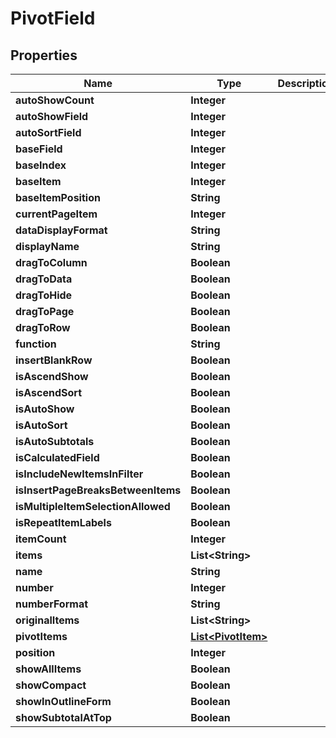 
# PivotField

## Properties
Name | Type | Description | Notes
------------ | ------------- | ------------- | -------------
**autoShowCount** | **Integer** |  |  [optional]
**autoShowField** | **Integer** |  |  [optional]
**autoSortField** | **Integer** |  |  [optional]
**baseField** | **Integer** |  |  [optional]
**baseIndex** | **Integer** |  |  [optional]
**baseItem** | **Integer** |  |  [optional]
**baseItemPosition** | **String** |  |  [optional]
**currentPageItem** | **Integer** |  |  [optional]
**dataDisplayFormat** | **String** |  |  [optional]
**displayName** | **String** |  |  [optional]
**dragToColumn** | **Boolean** |  |  [optional]
**dragToData** | **Boolean** |  |  [optional]
**dragToHide** | **Boolean** |  |  [optional]
**dragToPage** | **Boolean** |  |  [optional]
**dragToRow** | **Boolean** |  |  [optional]
**function** | **String** |  |  [optional]
**insertBlankRow** | **Boolean** |  |  [optional]
**isAscendShow** | **Boolean** |  |  [optional]
**isAscendSort** | **Boolean** |  |  [optional]
**isAutoShow** | **Boolean** |  |  [optional]
**isAutoSort** | **Boolean** |  |  [optional]
**isAutoSubtotals** | **Boolean** |  |  [optional]
**isCalculatedField** | **Boolean** |  |  [optional]
**isIncludeNewItemsInFilter** | **Boolean** |  |  [optional]
**isInsertPageBreaksBetweenItems** | **Boolean** |  |  [optional]
**isMultipleItemSelectionAllowed** | **Boolean** |  |  [optional]
**isRepeatItemLabels** | **Boolean** |  |  [optional]
**itemCount** | **Integer** |  |  [optional]
**items** | **List&lt;String&gt;** |  |  [optional]
**name** | **String** |  |  [optional]
**number** | **Integer** |  |  [optional]
**numberFormat** | **String** |  |  [optional]
**originalItems** | **List&lt;String&gt;** |  |  [optional]
**pivotItems** | [**List&lt;PivotItem&gt;**](PivotItem.md) |  |  [optional]
**position** | **Integer** |  |  [optional]
**showAllItems** | **Boolean** |  |  [optional]
**showCompact** | **Boolean** |  |  [optional]
**showInOutlineForm** | **Boolean** |  |  [optional]
**showSubtotalAtTop** | **Boolean** |  |  [optional]



